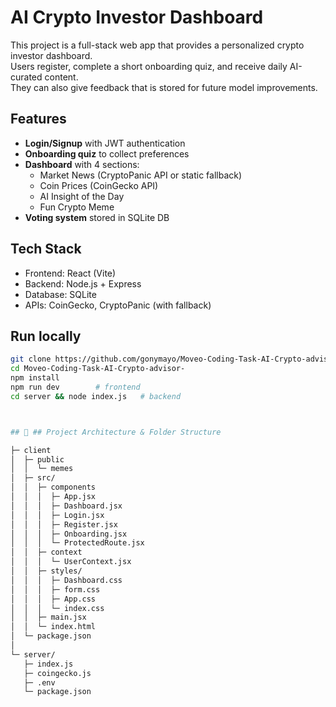 # AI Crypto Investor Dashboard

This project is a full-stack web app that provides a personalized crypto investor dashboard.  
Users register, complete a short onboarding quiz, and receive daily AI-curated content.  
They can also give feedback that is stored for future model improvements.  

## Features
- **Login/Signup** with JWT authentication  
- **Onboarding quiz** to collect preferences  
- **Dashboard** with 4 sections:
  - Market News (CryptoPanic API or static fallback)
  - Coin Prices (CoinGecko API)
  - AI Insight of the Day
  - Fun Crypto Meme  
- **Voting system** stored in SQLite DB  

## Tech Stack
- Frontend: React (Vite)  
- Backend: Node.js + Express  
- Database: SQLite  
- APIs: CoinGecko, CryptoPanic (with fallback)  


## Run locally
```bash
git clone https://github.com/gonymayo/Moveo-Coding-Task-AI-Crypto-advisor-.git
cd Moveo-Coding-Task-AI-Crypto-advisor-
npm install
npm run dev        # frontend
cd server && node index.js   # backend



## 📂 ## Project Architecture & Folder Structure

├─ client                    
│  ├─ public
│  │  └─ memes               
│  ├─ src/
│  │  ├─ components         
│  │  │  ├─ App.jsx
│  │  │  ├─ Dashboard.jsx
│  │  │  ├─ Login.jsx
│  │  │  ├─ Register.jsx
│  │  │  ├─ Onboarding.jsx
│  │  │  └─ ProtectedRoute.jsx
│  │  ├─ context
│  │  │  └─ UserContext.jsx
│  │  ├─ styles/          
│  │  │  ├─ Dashboard.css
│  │  │  ├─ form.css
│  │  │  ├─ App.css           
│  │  │  └─ index.css          
│  │  ├─ main.jsx
│  │  └─ index.html
│  └─ package.json
│
└─ server/                   
   ├─ index.js                  
   ├─ coingecko.js            
   ├─ .env                     
   └─ package.json


   
   
                     



